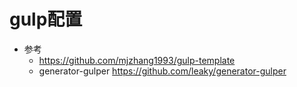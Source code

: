 # gulp配置

- 参考
    - https://github.com/mjzhang1993/gulp-template
    - generator-gulper https://github.com/leaky/generator-gulper